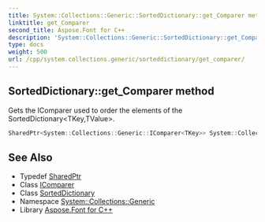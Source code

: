 ```yaml
---
title: System::Collections::Generic::SortedDictionary::get_Comparer method
linktitle: get_Comparer
second_title: Aspose.Font for C++
description: 'System::Collections::Generic::SortedDictionary::get_Comparer method. Gets the IComparer<TKey> used to order the elements of the SortedDictionary<TKey,TValue> in C++.'
type: docs
weight: 500
url: /cpp/system.collections.generic/sorteddictionary/get_comparer/
---
```

## SortedDictionary::get_Comparer method


Gets the IComparer<TKey> used to order the elements of the SortedDictionary<TKey,TValue>.

```cpp
SharedPtr<System::Collections::Generic::IComparer<TKey>> System::Collections::Generic::SortedDictionary<TKey, TValue>::get_Comparer() const
```

## See Also

* Typedef [SharedPtr](../../../system/sharedptr/)
* Class [IComparer](../../icomparer/)
* Class [SortedDictionary](../)
* Namespace [System::Collections::Generic](../../)
* Library [Aspose.Font for C++](../../../)
